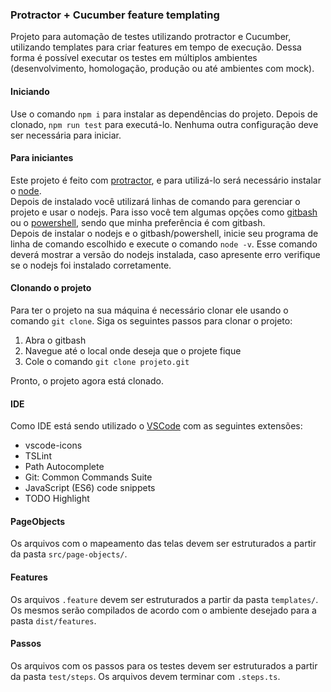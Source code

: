 ### Protractor + Cucumber feature templating ###

Projeto para automação de testes utilizando protractor e Cucumber, utilizando templates para criar features em tempo de execução. Dessa forma é possível executar os testes em múltiplos ambientes (desenvolvimento, homologação, produção ou até ambientes com mock).

#### Iniciando
Use o comando `npm i` para instalar as dependências do projeto. Depois de clonado, `npm run test` para executá-lo. Nenhuma outra configuração deve ser necessária para iniciar.

#### Para iniciantes
Este projeto é feito com [protractor](http://www.protractortest.org/), e para utilizá-lo será necessário instalar o [node](https://nodejs.org/en/).  
Depois de instalado você utilizará linhas de comando para gerenciar o projeto e usar o nodejs. Para isso você tem algumas opções como [gitbash](https://git-for-windows.github.io/) ou o [powershell](https://github.com/PowerShell/PowerShell), sendo que minha preferência é com gitbash.  
Depois de instalar o nodejs e o gitbash/powershell, inicie seu programa de linha de comando escolhido e execute o comando `node -v`. Esse comando deverá mostrar a versão do nodejs instalada, caso apresente erro verifique se o nodejs foi instalado corretamente.

#### Clonando o projeto
Para ter o projeto na sua máquina é necessário clonar ele usando o comando `git clone`. Siga os seguintes passos para clonar o projeto:
1. Abra o gitbash
2. Navegue até o local onde deseja que o projete fique
3. Cole o comando `git clone projeto.git`  
  
Pronto, o projeto agora está clonado.

#### IDE
Como IDE está sendo utilizado o [VSCode](https://code.visualstudio.com/) com as seguintes extensões:
- vscode-icons
- TSLint
- Path Autocomplete
- Git: Common Commands Suite
- JavaScript (ES6) code snippets
- TODO Highlight

#### PageObjects
Os arquivos com o mapeamento das telas devem ser estruturados a partir da pasta `src/page-objects/`.

#### Features
Os arquivos `.feature` devem ser estruturados a partir da pasta `templates/`. Os mesmos serão compilados de acordo com o ambiente desejado para a pasta `dist/features`.

#### Passos
Os arquivos com os passos para os testes devem ser estruturados a partir da pasta `test/steps`. Os arquivos devem terminar com `.steps.ts`.
